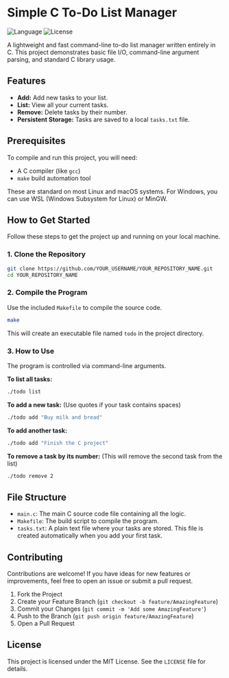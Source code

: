 # Simple C To-Do List Manager

![Language](https://img.shields.io/badge/language-C-blue.svg)
![License](https://img.shields.io/badge/license-MIT-green.svg)

A lightweight and fast command-line to-do list manager written entirely in C. This project demonstrates basic file I/O, command-line argument parsing, and standard C library usage.

## Features

- **Add:** Add new tasks to your list.
- **List:** View all your current tasks.
- **Remove:** Delete tasks by their number.
- **Persistent Storage:** Tasks are saved to a local `tasks.txt` file.

## Prerequisites

To compile and run this project, you will need:
- A C compiler (like `gcc`)
- `make` build automation tool

These are standard on most Linux and macOS systems. For Windows, you can use WSL (Windows Subsystem for Linux) or MinGW.

## How to Get Started

Follow these steps to get the project up and running on your local machine.

### 1. Clone the Repository

```bash
git clone https://github.com/YOUR_USERNAME/YOUR_REPOSITORY_NAME.git
cd YOUR_REPOSITORY_NAME
```

### 2. Compile the Program

Use the included `Makefile` to compile the source code.

```bash
make
```
This will create an executable file named `todo` in the project directory.

### 3. How to Use

The program is controlled via command-line arguments.

**To list all tasks:**
```bash
./todo list
```

**To add a new task:**
(Use quotes if your task contains spaces)
```bash
./todo add "Buy milk and bread"
```

**To add another task:**
```bash
./todo add "Finish the C project"
```

**To remove a task by its number:**
(This will remove the second task from the list)
```bash
./todo remove 2
```

## File Structure

- `main.c`: The main C source code file containing all the logic.
- `Makefile`: The build script to compile the program.
- `tasks.txt`: A plain text file where your tasks are stored. This file is created automatically when you add your first task.

## Contributing

Contributions are welcome! If you have ideas for new features or improvements, feel free to open an issue or submit a pull request.

1. Fork the Project
2. Create your Feature Branch (`git checkout -b feature/AmazingFeature`)
3. Commit your Changes (`git commit -m 'Add some AmazingFeature'`)
4. Push to the Branch (`git push origin feature/AmazingFeature`)
5. Open a Pull Request

## License

This project is licensed under the MIT License. See the `LICENSE` file for details.
